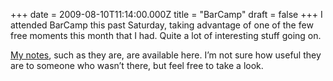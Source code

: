 +++
date = 2009-08-10T11:14:00.000Z
title = "BarCamp"
draft = false
+++
I attended BarCamp this past Saturday, taking advantage of one of the
few free moments this month that I had. Quite a lot of interesting stuff
going on.

[My notes](http://dl.getdropbox.com/u/375578/BarCampRDU/index.html),
such as they are, are available here. I’m not sure how useful they are
to someone who wasn’t there, but feel free to take a look.

